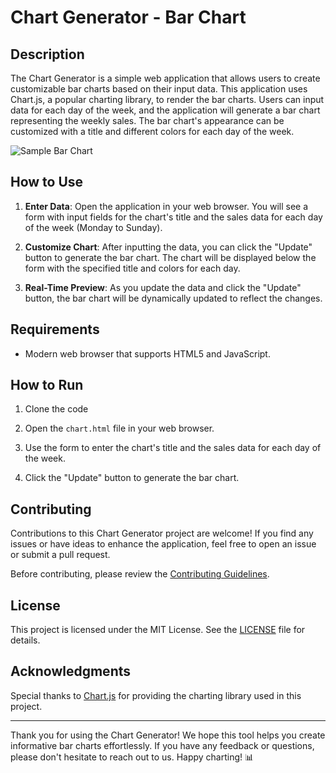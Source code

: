 # Chart Generator - Bar Chart

## Description

The Chart Generator is a simple web application that allows users to create customizable bar charts based on their input data. This application uses Chart.js, a popular charting library, to render the bar charts. Users can input data for each day of the week, and the application will generate a bar chart representing the weekly sales. The bar chart's appearance can be customized with a title and different colors for each day of the week.

![Sample Bar Chart](link_to_sample_chart_image)

## How to Use

1. **Enter Data**: Open the application in your web browser. You will see a form with input fields for the chart's title and the sales data for each day of the week (Monday to Sunday).

2. **Customize Chart**: After inputting the data, you can click the "Update" button to generate the bar chart. The chart will be displayed below the form with the specified title and colors for each day.

3. **Real-Time Preview**: As you update the data and click the "Update" button, the bar chart will be dynamically updated to reflect the changes.

## Requirements

- Modern web browser that supports HTML5 and JavaScript.

## How to Run

1. Clone the code
   
2. Open the `chart.html` file in your web browser.

3. Use the form to enter the chart's title and the sales data for each day of the week.

4. Click the "Update" button to generate the bar chart.

## Contributing

Contributions to this Chart Generator project are welcome! If you find any issues or have ideas to enhance the application, feel free to open an issue or submit a pull request.

Before contributing, please review the [Contributing Guidelines](CONTRIBUTING.md).

## License

This project is licensed under the MIT License. See the [LICENSE](LICENSE) file for details.

## Acknowledgments

Special thanks to [Chart.js](https://www.chartjs.org/) for providing the charting library used in this project.

---

Thank you for using the Chart Generator! We hope this tool helps you create informative bar charts effortlessly. If you have any feedback or questions, please don't hesitate to reach out to us. Happy charting! 📊


